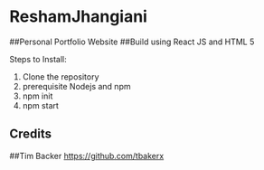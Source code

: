 # ReshamJhangiani
##Personal Portfolio Website
##Build using React JS and HTML 5

Steps to Install:
1. Clone the repository
2. prerequisite Nodejs and npm
3. npm init
4. npm start



## Credits
##Tim Backer
https://github.com/tbakerx

